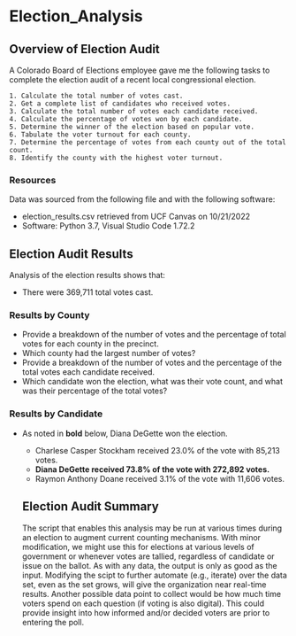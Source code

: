 # Election_Analysis

## Overview of Election Audit
A Colorado Board of Elections employee gave me the following tasks to complete the election audit of a recent local congressional election.

    1. Calculate the total number of votes cast.
    2. Get a complete list of candidates who received votes.
    3. Calculate the total number of votes each candidate received.
    4. Calculate the percentage of votes won by each candidate.
    5. Determine the winner of the election based on popular vote.
    6. Tabulate the voter turnout for each county.
    7. Determine the percentage of votes from each county out of the total count.
    8. Identify the county with the highest voter turnout.

### Resources
Data was sourced from the following file and with the following software:
- election_results.csv retrieved from UCF Canvas on 10/21/2022
- Software: Python 3.7, Visual Studio Code 1.72.2 

## Election Audit Results
Analysis of the election results shows that:
- There were 369,711 total votes cast. <INSERT CODE THAT SHOWED HOW TOTAL VOTES WERE TALLIED>
### Results by County
- Provide a breakdown of the number of votes and the percentage of total votes for each county in the precinct. <INSERT IMAGE OF COUNTY OUTPUT>
- Which county had the largest number of votes?
- Provide a breakdown of the number of votes and the percentage of the total votes each candidate received.<INSERT IMAGE OF CANDIDATE OUTPUT>
- Which candidate won the election, what was their vote count, and what was their percentage of the total votes?

### Results by Candidate
- As noted in **bold** below, Diana DeGette won the election.
  - Charlese Casper Stockham received 23.0% of the vote with 85,213 votes.
  - **Diana DeGette received 73.8% of the vote with 272,892 votes.**
  - Raymon Anthony Doane received 3.1% of the vote with 11,606 votes.  
  
  
  ## Election Audit Summary
  The script that enables this analysis may be run at various times during an election to augment current counting mechanisms. With minor modification, we might use this for elections at various levels of government or whenever votes are tallied, regardless of candidate or issue on the ballot. As with any data, the output is only as good as the input. Modifying the scipt to further automate (e.g., iterate) over the data set, even as the set grows, will give the organization near real-time results. Another possible data point to collect would be how much time voters spend on each question (if voting is also digital). This could provide insight into how informed and/or decided voters are prior to entering the poll.
